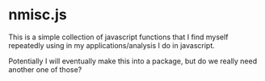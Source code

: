 # nmisc.js

This is a simple collection of javascript functions that I find myself repeatedly using in my applications/analysis I do in javascript.

Potentially I will eventually make this into a package, but do we really need another one of those?
